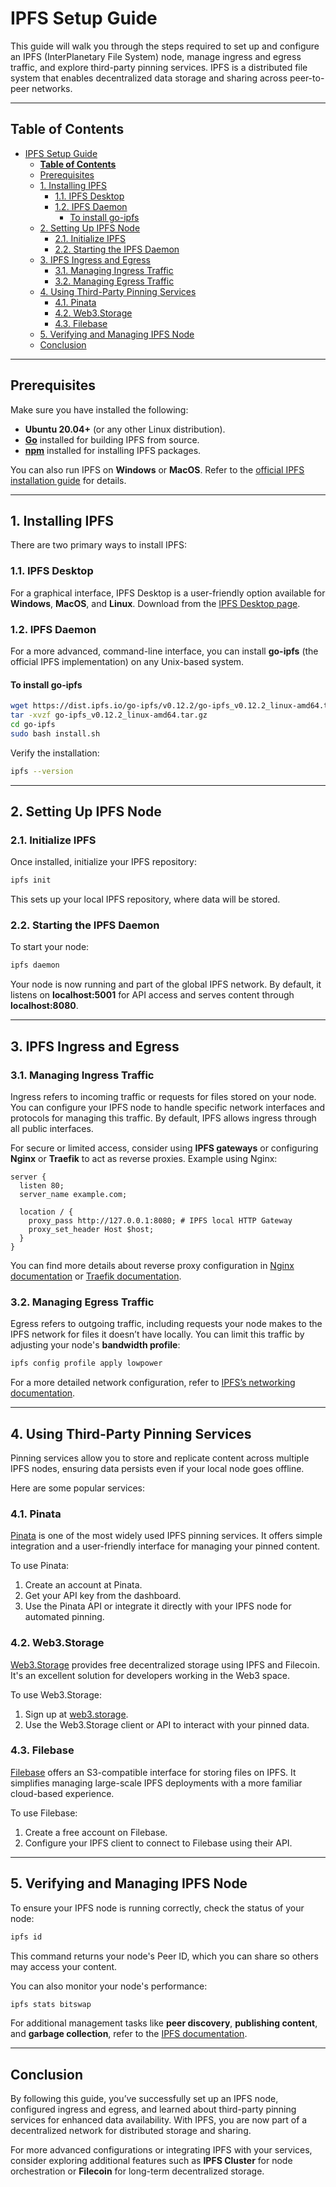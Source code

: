 # IPFS Setup Guide

This guide will walk you through the steps required to set up and configure an IPFS (InterPlanetary File System) node, manage ingress and egress traffic, and explore third-party pinning services. IPFS is a distributed file system that enables decentralized data storage and sharing across peer-to-peer networks.

---

## **Table of Contents**

- [IPFS Setup Guide](#ipfs-setup-guide)
  - [**Table of Contents**](#table-of-contents)
  - [Prerequisites](#prerequisites)
  - [1. Installing IPFS](#1-installing-ipfs)
    - [1.1. IPFS Desktop](#11-ipfs-desktop)
    - [1.2. IPFS Daemon](#12-ipfs-daemon)
      - [To install go-ipfs](#to-install-go-ipfs)
  - [2. Setting Up IPFS Node](#2-setting-up-ipfs-node)
    - [2.1. Initialize IPFS](#21-initialize-ipfs)
    - [2.2. Starting the IPFS Daemon](#22-starting-the-ipfs-daemon)
  - [3. IPFS Ingress and Egress](#3-ipfs-ingress-and-egress)
    - [3.1. Managing Ingress Traffic](#31-managing-ingress-traffic)
    - [3.2. Managing Egress Traffic](#32-managing-egress-traffic)
  - [4. Using Third-Party Pinning Services](#4-using-third-party-pinning-services)
    - [4.1. Pinata](#41-pinata)
    - [4.2. Web3.Storage](#42-web3storage)
    - [4.3. Filebase](#43-filebase)
  - [5. Verifying and Managing IPFS Node](#5-verifying-and-managing-ipfs-node)
  - [Conclusion](#conclusion)

---

## Prerequisites

Make sure you have installed the following:

- **Ubuntu 20.04+** (or any other Linux distribution).
- [**Go**](https://go.dev/doc/install) installed for building IPFS from source.
- [**npm**](https://docs.npmjs.com/downloading-and-installing-node-js-and-npm) installed for installing IPFS packages.

You can also run IPFS on **Windows** or **MacOS**. Refer to the [official IPFS installation guide](https://docs.ipfs.io/install/) for details.

---

## 1. Installing IPFS

There are two primary ways to install IPFS:

### 1.1. IPFS Desktop

For a graphical interface, IPFS Desktop is a user-friendly option available for **Windows**, **MacOS**, and **Linux**. Download from the [IPFS Desktop page](https://docs.ipfs.tech/install/ipfs-desktop/).

### 1.2. IPFS Daemon

For a more advanced, command-line interface, you can install **go-ipfs** (the official IPFS implementation) on any Unix-based system.

#### To install go-ipfs

```bash
wget https://dist.ipfs.io/go-ipfs/v0.12.2/go-ipfs_v0.12.2_linux-amd64.tar.gz
tar -xvzf go-ipfs_v0.12.2_linux-amd64.tar.gz
cd go-ipfs
sudo bash install.sh
```

Verify the installation:

```bash
ipfs --version
```

---

## 2. Setting Up IPFS Node

### 2.1. Initialize IPFS

Once installed, initialize your IPFS repository:

```bash
ipfs init
```

This sets up your local IPFS repository, where data will be stored.

### 2.2. Starting the IPFS Daemon

To start your node:

```bash
ipfs daemon
```

Your node is now running and part of the global IPFS network. By default, it listens on **localhost:5001** for API access and serves content through **localhost:8080**.

---

## 3. IPFS Ingress and Egress

### 3.1. Managing Ingress Traffic

Ingress refers to incoming traffic or requests for files stored on your node. You can configure your IPFS node to handle specific network interfaces and protocols for managing this traffic. By default, IPFS allows ingress through all public interfaces.

For secure or limited access, consider using **IPFS gateways** or configuring **Nginx** or **Traefik** to act as reverse proxies. Example using Nginx:

```nginx
server {
  listen 80;
  server_name example.com;

  location / {
    proxy_pass http://127.0.0.1:8080; # IPFS local HTTP Gateway
    proxy_set_header Host $host;
  }
}
```

You can find more details about reverse proxy configuration in [Nginx documentation](https://nginx.org/en/docs/) or [Traefik documentation](https://doc.traefik.io/traefik/).

### 3.2. Managing Egress Traffic

Egress refers to outgoing traffic, including requests your node makes to the IPFS network for files it doesn’t have locally. You can limit this traffic by adjusting your node's **bandwidth profile**:

```bash
ipfs config profile apply lowpower
```

For a more detailed network configuration, refer to [IPFS’s networking documentation](https://docs.ipfs.tech/how-to/default-profile/#available-profiles).

---

## 4. Using Third-Party Pinning Services

Pinning services allow you to store and replicate content across multiple IPFS nodes, ensuring data persists even if your local node goes offline.

Here are some popular services:

### 4.1. Pinata

[Pinata](https://pinata.cloud/) is one of the most widely used IPFS pinning services. It offers simple integration and a user-friendly interface for managing your pinned content.

To use Pinata:

1. Create an account at Pinata.
2. Get your API key from the dashboard.
3. Use the Pinata API or integrate it directly with your IPFS node for automated pinning.

### 4.2. Web3.Storage

[Web3.Storage](https://web3.storage/) provides free decentralized storage using IPFS and Filecoin. It's an excellent solution for developers working in the Web3 space.

To use Web3.Storage:

1. Sign up at [web3.storage](https://web3.storage).
2. Use the Web3.Storage client or API to interact with your pinned data.

### 4.3. Filebase

[Filebase](https://filebase.com/) offers an S3-compatible interface for storing files on IPFS. It simplifies managing large-scale IPFS deployments with a more familiar cloud-based experience.

To use Filebase:

1. Create a free account on Filebase.
2. Configure your IPFS client to connect to Filebase using their API.

---

## 5. Verifying and Managing IPFS Node

To ensure your IPFS node is running correctly, check the status of your node:

```bash
ipfs id
```

This command returns your node's Peer ID, which you can share so others may access your content.

You can also monitor your node's performance:

```bash
ipfs stats bitswap
```

For additional management tasks like **peer discovery**, **publishing content**, and **garbage collection**, refer to the [IPFS documentation](https://docs.ipfs.io/).

---

## Conclusion

By following this guide, you’ve successfully set up an IPFS node, configured ingress and egress, and learned about third-party pinning services for enhanced data availability. With IPFS, you are now part of a decentralized network for distributed storage and sharing.

For more advanced configurations or integrating IPFS with your services, consider exploring additional features such as **IPFS Cluster** for node orchestration or **Filecoin** for long-term decentralized storage.
